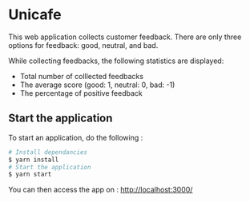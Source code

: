 # Unicafe

This web application collects customer feedback. There are only three options for feedback: good, neutral, and bad.

While collecting feedbacks, the following statistics are displayed:
* Total number of colllected feedbacks
* The average score (good: 1, neutral: 0, bad: -1)
* The percentage of positive feedback

## Start the application

To start an application, do the following :

```bash
# Install dependancies
$ yarn install
# Start the application
$ yarn start
```

You can then access the app on : [http://localhost:3000/](http://localhost:3000/)